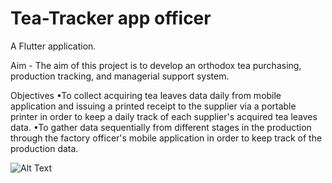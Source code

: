 # Tea-Tracker app officer

A Flutter application.

Aim -
The aim of this project is to develop an orthodox tea purchasing, production tracking, and managerial support system.

Objectives
•To collect acquiring tea leaves data daily from mobile application and issuing a printed receipt to the supplier via a portable printer in order to keep a daily track of each supplier's acquired tea leaves data.
•To gather data sequentially from different stages in the production through the factory officer's mobile application in order to keep track of the production data.

![Alt Text](teatrackerOfficer.gif)